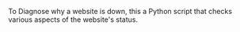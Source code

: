 To Diagnose why a website is down, this a Python script that checks various aspects of the website's status.

